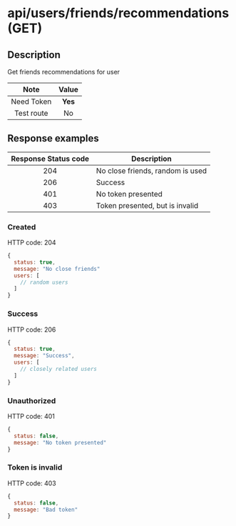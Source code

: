# api/users/friends/recommendations (GET)

## Description

Get friends recommendations for user

|    Note    |  Value  |
| :--------: | :-----: |
| Need Token | **Yes** |
| Test route |   No    |

## Response examples

| Response Status code | Description                      |
| :------------------: | -------------------------------- |
|         204          | No close friends, random is used |
|         206          | Success                          |
|         401          | No token presented               |
|         403          | Token presented, but is invalid  |

### Created

HTTP code: 204

```js
{
  status: true,
  message: "No close friends"
  users: [
    // random users
  ]
}
```

### Success

HTTP code: 206

```js
{
  status: true,
  message: "Success",
  users: [
    // closely related users
  ]
}
```

### Unauthorized

HTTP code: 401

```js
{
  status: false,
  message: "No token presented"
}
```

### Token is invalid

HTTP code: 403

```js
{
  status: false,
  message: "Bad token"
}
```
